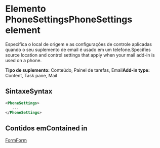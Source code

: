 # <a name="phonesettings-element"></a><span data-ttu-id="7e36e-101">Elemento PhoneSettings</span><span class="sxs-lookup"><span data-stu-id="7e36e-101">PhoneSettings element</span></span>

<span data-ttu-id="7e36e-102">Especifica o local de origem e as configurações de controle aplicadas quando o seu suplemento de email é usado em um telefone.</span><span class="sxs-lookup"><span data-stu-id="7e36e-102">Specifies source location and control settings that apply when your mail add-in is used on a phone.</span></span>

<span data-ttu-id="7e36e-103">**Tipo de suplemento:** Conteúdo, Painel de tarefas, Email</span><span class="sxs-lookup"><span data-stu-id="7e36e-103">**Add-in type:** Content, Task pane, Mail</span></span>

## <a name="syntax"></a><span data-ttu-id="7e36e-104">Sintaxe</span><span class="sxs-lookup"><span data-stu-id="7e36e-104">Syntax</span></span>

```XML
<PhoneSettings>
   ...
</PhoneSettings>
```

## <a name="contained-in"></a><span data-ttu-id="7e36e-105">Contidos em</span><span class="sxs-lookup"><span data-stu-id="7e36e-105">Contained in</span></span>

[<span data-ttu-id="7e36e-106">Form</span><span class="sxs-lookup"><span data-stu-id="7e36e-106">Form</span></span>](form.md)

